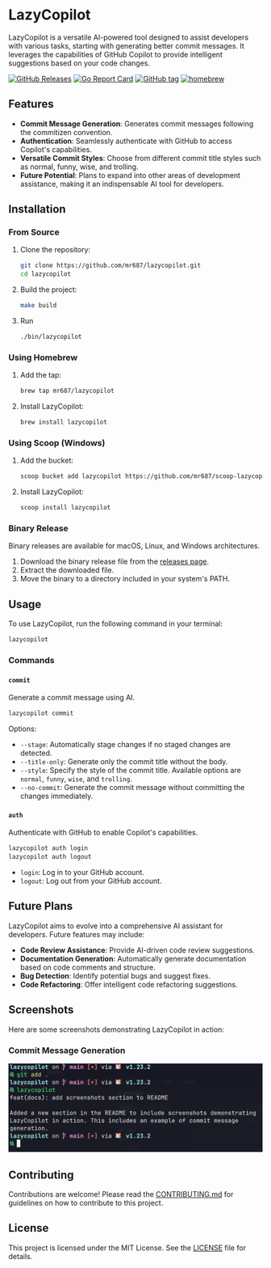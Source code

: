 # LazyCopilot

LazyCopilot is a versatile AI-powered tool designed to assist developers with various tasks, starting with generating better commit messages. It leverages the capabilities of GitHub Copilot to provide intelligent suggestions based on your code changes.

[![GitHub Releases](https://img.shields.io/github/downloads/mr687/lazycopilot/total)](https://github.com/mr687/lazycopilot/releases)
[![Go Report Card](https://goreportcard.com/badge/github.com/mr687/lazycopilot)](https://goreportcard.com/report/github.com/mr687/lazycopilot)
[![GitHub tag](https://img.shields.io/github/tag/mr687/lazycopilot.svg)](https://github.com/mr687/lazycopilot/releases/latest)
[![homebrew](https://img.shields.io/homebrew/v/lazycopilot)](https://github.com/Homebrew/homebrew-core/blob/master/Formula/lazycopilot.rb)

## Features

- **Commit Message Generation**: Generates commit messages following the commitizen convention.
- **Authentication**: Seamlessly authenticate with GitHub to access Copilot's capabilities.
- **Versatile Commit Styles**: Choose from different commit title styles such as normal, funny, wise, and trolling.
- **Future Potential**: Plans to expand into other areas of development assistance, making it an indispensable AI tool for developers.

## Installation

### From Source

1. Clone the repository:
    ```sh
    git clone https://github.com/mr687/lazycopilot.git
    cd lazycopilot
    ```

2. Build the project:
    ```sh
    make build
    ```
3. Run
    ```sh
    ./bin/lazycopilot
    ```

### Using Homebrew

1. Add the tap:
    ```sh
    brew tap mr687/lazycopilot
    ```

2. Install LazyCopilot:
    ```sh
    brew install lazycopilot
    ```

### Using Scoop (Windows)

1. Add the bucket:
    ```sh
    scoop bucket add lazycopilot https://github.com/mr687/scoop-lazycopilot
    ```

2. Install LazyCopilot:
    ```sh
    scoop install lazycopilot
    ```

### Binary Release

Binary releases are available for macOS, Linux, and Windows architectures.

1. Download the binary release file from the [releases page](https://github.com/mr687/lazycopilot/releases).
2. Extract the downloaded file.
3. Move the binary to a directory included in your system's PATH.

## Usage

To use LazyCopilot, run the following command in your terminal:

```sh
lazycopilot
```

### Commands

#### `commit`

Generate a commit message using AI.

```sh
lazycopilot commit
```

Options:
- `--stage`: Automatically stage changes if no staged changes are detected.
- `--title-only`: Generate only the commit title without the body.
- `--style`: Specify the style of the commit title. Available options are `normal`, `funny`, `wise`, and `trolling`.
- `--no-commit`: Generate the commit message without committing the changes immediately.

#### `auth`

Authenticate with GitHub to enable Copilot's capabilities.

```sh
lazycopilot auth login
lazycopilot auth logout
```

- `login`: Log in to your GitHub account.
- `logout`: Log out from your GitHub account.

## Future Plans

LazyCopilot aims to evolve into a comprehensive AI assistant for developers. Future features may include:

- **Code Review Assistance**: Provide AI-driven code review suggestions.
- **Documentation Generation**: Automatically generate documentation based on code comments and structure.
- **Bug Detection**: Identify potential bugs and suggest fixes.
- **Code Refactoring**: Offer intelligent code refactoring suggestions.

## Screenshots

Here are some screenshots demonstrating LazyCopilot in action:

### Commit Message Generation

![Commit Message Generation](screenshots/commit-message-generation.png)

## Contributing

Contributions are welcome! Please read the [CONTRIBUTING.md](CONTRIBUTING.md) for guidelines on how to contribute to this project.

## License

This project is licensed under the MIT License. See the [LICENSE](LICENSE) file for details.
